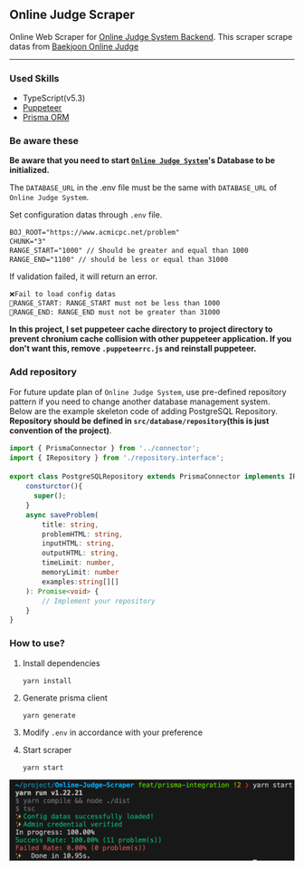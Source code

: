 ## Online Judge Scraper

Online Web Scraper for [Online Judge System Backend](https://github.com/J-Hoplin/Online-Judge-System). This scraper scrape datas from [Baekjoon Online Judge](https://www.acmicpc.net/)

---

### Used Skills

- TypeScript(v5.3)
- [Puppeteer](https://pptr.dev/)
- [Prisma ORM](https://www.prisma.io/)

### Be aware these

**Be aware that you need to start [`Online Judge System`](https://github.com/J-Hoplin/Online-Judge-System)'s Database to be initialized.**

The `DATABASE_URL` in the .env file must be the same with `DATABASE_URL` of `Online Judge System`.

Set configuration datas through `.env` file.

```
BOJ_ROOT="https://www.acmicpc.net/problem"
CHUNK="3"
RANGE_START="1000" // Should be greater and equal than 1000
RANGE_END="1100" // should be less or equal than 31000
```

If validation failed, it will return an error.

```
❌Fail to load config datas
🔧RANGE_START: RANGE_START must not be less than 1000
🔧RANGE_END: RANGE_END must not be greater than 31000
```

**In this project, I set puppeteer cache directory to project directory to prevent chronium cache collision with other puppeteer application. If you don't want this, remove `.puppeteerrc.js` and reinstall puppeteer.**

### Add repository

For future update plan of `Online Judge System`, use pre-defined repository pattern if you need to change another database management system. Below are the example skeleton code of adding PostgreSQL Repository. **Repository should be defined in `src/database/repository`(this is just convention of the project)**.

```typescript
import { PrismaConnector } from '../connector';
import { IRepository } from './repository.interface';

export class PostgreSQLRepository extends PrismaConnector implements IRepository{
    consturctor(){
      super();
    }
    async saveProblem(
        title: string,
        problemHTML: string,
        inputHTML: string,
        outputHTML: string,
        timeLimit: number,
        memoryLimit: number
        examples:string[][]
    ): Promise<void> {
        // Implement your repository
    }
}
```

### How to use?

1. Install dependencies

   ```
   yarn install
   ```

2. Generate prisma client

   ```
   yarn generate
   ```

3. Modify `.env` in accordance with your preference

4. Start scraper

   ```
   yarn start
   ```

![](./img/1.png)
